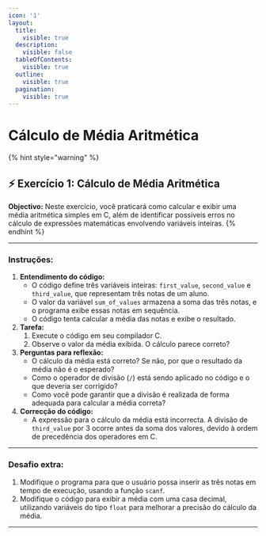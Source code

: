 ```yaml
---
icon: '1'
layout:
  title:
    visible: true
  description:
    visible: false
  tableOfContents:
    visible: true
  outline:
    visible: true
  pagination:
    visible: true
---
```


# Cálculo de Média Aritmética

{% hint style="warning" %}
## ⚡️ Exercício 1: **Cálculo de Média Aritmética**



**Objectivo:** Neste exercício, você praticará como calcular e exibir uma média aritmética simples em C, além de identificar possíveis erros no cálculo de expressões matemáticas envolvendo variáveis inteiras.
{% endhint %}



***

### **Instruções:**

1. **Entendimento do código:**
   * O código define três variáveis inteiras: `first_value`, `second_value` e `third_value`, que representam três notas de um aluno.
   * O valor da variável `sum_of_values` armazena a soma das três notas, e o programa exibe essas notas em sequência.
   * O código tenta calcular a média das notas e exibe o resultado.
2. **Tarefa:**
   1. Execute o código em seu compilador C.
   2. Observe o valor da média exibida. O cálculo parece correto?
3. **Perguntas para reflexão:**
   * O cálculo da média está correto? Se não, por que o resultado da média não é o esperado?
   * Como o operador de divisão (`/`) está sendo aplicado no código e o que deveria ser corrigido?
   * Como você pode garantir que a divisão é realizada de forma adequada para calcular a média correta?
4. **Correcção do código:**
   * A expressão para o cálculo da média está incorrecta. A divisão de `third_value` por 3 ocorre antes da soma dos valores, devido à ordem de precedência dos operadores em C.

***



### **Desafio extra:**

1. Modifique o programa para que o usuário possa inserir as três notas em tempo de execução, usando a função `scanf`.
2. Modifique o código para exibir a média com uma casa decimal, utilizando variáveis do tipo `float` para melhorar a precisão do cálculo da média.

***

